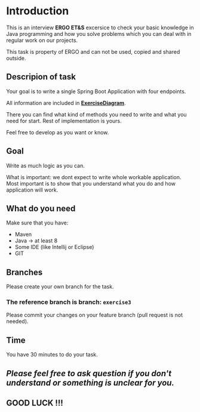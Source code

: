 # Introduction
This is an interview **ERGO ET&S** excersice to check your basic knowledge in Java programming 
and how you solve problems which you can deal with in regular 
work on our projects.

This task is property of ERGO and can not be used, copied and shared outside. 

## Descripion of task
Your goal is to write a single Spring Boot Application with four endpoints. 

All information are included in **[ExerciseDiagram][ExerciseDiagram]**.

There you can find what kind of methods you need to write and what you need for start.
Rest of implementation is yours. 

Feel free to develop as you want or know.
## Goal
Write as much logic as you can. 

What is important: we dont expect to write whole workable application.
Most important is to show that you understand what you do and how application will work.

## What do you need
Make sure that you have:
- Maven
- Java -> at least 8
- Some IDE (like Intellij or Eclipse)
- GIT
## Branches
Please create your own branch for the task.

### **The reference branch is branch: `exercise3`**
Please commit your changes on your feature branch (pull request is not needed).
## Time
You have 30 minutes to do your task.

## _**Please feel free to ask question if you don't understand or something is unclear for you.**_


## **GOOD LUCK !!!**


[ExerciseDiagram]: ExerciseDiagram.jpg